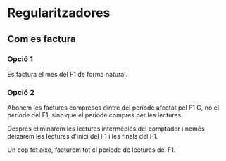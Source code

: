 # Regularitzadores

## Com es factura

### Opció 1

Es factura el mes del F1 de forma natural.

### Opció 2​

Abonem les factures compreses dintre del període afectat pel F1 G, no el període del F1, sino que el període compres per les lectures.

Després eliminarem les lectures intermèdies del comptador i només deixarem les lectures d'inici del F1 i les finals del F1.

Un cop fet això, facturem tot el període de lectures del F1.
